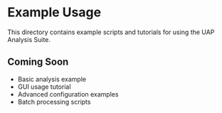 # Example Usage

This directory contains example scripts and tutorials for using the UAP Analysis Suite.

## Coming Soon
- Basic analysis example
- GUI usage tutorial
- Advanced configuration examples
- Batch processing scripts
